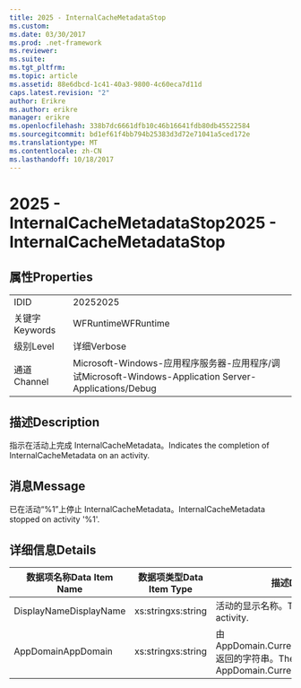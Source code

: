 ```yaml
---
title: 2025 - InternalCacheMetadataStop
ms.custom: 
ms.date: 03/30/2017
ms.prod: .net-framework
ms.reviewer: 
ms.suite: 
ms.tgt_pltfrm: 
ms.topic: article
ms.assetid: 88e6dbcd-1c41-40a3-9800-4c60eca7d11d
caps.latest.revision: "2"
author: Erikre
ms.author: erikre
manager: erikre
ms.openlocfilehash: 338b7dc6661dfb10c46b16641fdb80db45522584
ms.sourcegitcommit: bd1ef61f4bb794b25383d3d72e71041a5ced172e
ms.translationtype: MT
ms.contentlocale: zh-CN
ms.lasthandoff: 10/18/2017
---
```

# <a name="2025---internalcachemetadatastop"></a><span data-ttu-id="65447-102">2025 - InternalCacheMetadataStop</span><span class="sxs-lookup"><span data-stu-id="65447-102">2025 - InternalCacheMetadataStop</span></span>
## <a name="properties"></a><span data-ttu-id="65447-103">属性</span><span class="sxs-lookup"><span data-stu-id="65447-103">Properties</span></span>  
  
|||  
|-|-|  
|<span data-ttu-id="65447-104">ID</span><span class="sxs-lookup"><span data-stu-id="65447-104">ID</span></span>|<span data-ttu-id="65447-105">2025</span><span class="sxs-lookup"><span data-stu-id="65447-105">2025</span></span>|  
|<span data-ttu-id="65447-106">关键字</span><span class="sxs-lookup"><span data-stu-id="65447-106">Keywords</span></span>|<span data-ttu-id="65447-107">WFRuntime</span><span class="sxs-lookup"><span data-stu-id="65447-107">WFRuntime</span></span>|  
|<span data-ttu-id="65447-108">级别</span><span class="sxs-lookup"><span data-stu-id="65447-108">Level</span></span>|<span data-ttu-id="65447-109">详细</span><span class="sxs-lookup"><span data-stu-id="65447-109">Verbose</span></span>|  
|<span data-ttu-id="65447-110">通道</span><span class="sxs-lookup"><span data-stu-id="65447-110">Channel</span></span>|<span data-ttu-id="65447-111">Microsoft-Windows-应用程序服务器-应用程序/调试</span><span class="sxs-lookup"><span data-stu-id="65447-111">Microsoft-Windows-Application Server-Applications/Debug</span></span>|  
  
## <a name="description"></a><span data-ttu-id="65447-112">描述</span><span class="sxs-lookup"><span data-stu-id="65447-112">Description</span></span>  
 <span data-ttu-id="65447-113">指示在活动上完成 InternalCacheMetadata。</span><span class="sxs-lookup"><span data-stu-id="65447-113">Indicates the completion of InternalCacheMetadata on an activity.</span></span>  
  
## <a name="message"></a><span data-ttu-id="65447-114">消息</span><span class="sxs-lookup"><span data-stu-id="65447-114">Message</span></span>  
 <span data-ttu-id="65447-115">已在活动“%1”上停止 InternalCacheMetadata。</span><span class="sxs-lookup"><span data-stu-id="65447-115">InternalCacheMetadata stopped on activity '%1'.</span></span>  
  
## <a name="details"></a><span data-ttu-id="65447-116">详细信息</span><span class="sxs-lookup"><span data-stu-id="65447-116">Details</span></span>  
  
|<span data-ttu-id="65447-117">数据项名称</span><span class="sxs-lookup"><span data-stu-id="65447-117">Data Item Name</span></span>|<span data-ttu-id="65447-118">数据项类型</span><span class="sxs-lookup"><span data-stu-id="65447-118">Data Item Type</span></span>|<span data-ttu-id="65447-119">描述</span><span class="sxs-lookup"><span data-stu-id="65447-119">Description</span></span>|  
|--------------------|--------------------|-----------------|  
|<span data-ttu-id="65447-120">DisplayName</span><span class="sxs-lookup"><span data-stu-id="65447-120">DisplayName</span></span>|<span data-ttu-id="65447-121">xs:string</span><span class="sxs-lookup"><span data-stu-id="65447-121">xs:string</span></span>|<span data-ttu-id="65447-122">活动的显示名称。</span><span class="sxs-lookup"><span data-stu-id="65447-122">The display name of the activity.</span></span>|  
|<span data-ttu-id="65447-123">AppDomain</span><span class="sxs-lookup"><span data-stu-id="65447-123">AppDomain</span></span>|<span data-ttu-id="65447-124">xs:string</span><span class="sxs-lookup"><span data-stu-id="65447-124">xs:string</span></span>|<span data-ttu-id="65447-125">由 AppDomain.CurrentDomain.FriendlyName 返回的字符串。</span><span class="sxs-lookup"><span data-stu-id="65447-125">The string returned by AppDomain.CurrentDomain.FriendlyName.</span></span>|
